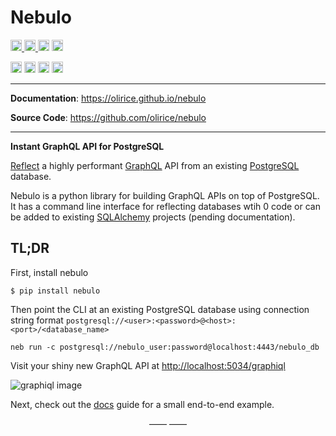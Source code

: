 # Nebulo

<p>
    <a href="https://github.com/olirice/nebulo/actions">
        <img src="https://github.com/olirice/nebulo/workflows/Tests/badge.svg" alt="Test Status" height="18">
    </a>
    <a href="https://github.com/olirice/nebulo/actions">
        <img src="https://github.com/olirice/nebulo/workflows/pre-commit%20hooks/badge.svg" alt="Pre-commit Status" height="18">
    </a>
    <a href="https://codecov.io/gh/olirice/nebulo"><img src="https://codecov.io/gh/olirice/nebulo/branch/master/graph/badge.svg" height="18"></a>
    <a href="https://github.com/psf/black">
        <img src="https://img.shields.io/badge/code%20style-black-000000.svg" alt="Codestyle Black" height="18">
    </a>

</p>
<p>
    <a href="https://www.python.org/downloads/"><img src="https://img.shields.io/badge/python-3.7+-blue.svg" alt="Python version" height="18"></a>
    <a href="https://github.com/olirice/nebulo/blob/master/LICENSE"><img src="https://img.shields.io/pypi/l/markdown-subtemplate.svg" alt="License" height="18"></a>
    <a href="https://badge.fury.io/py/nebulo"><img src="https://badge.fury.io/py/nebulo.svg" alt="PyPI version" height="18"></a>
    <a href="https://pypi.org/project/nebulo/"><img src="https://img.shields.io/pypi/dm/nebulo.svg" alt="Download count" height="18"></a>
</p>

---

**Documentation**: <a href="https://olirice.github.io/nebulo" target="_blank">https://olirice.github.io/nebulo</a>

**Source Code**: <a href="https://github.com/olirice/nebulo" target="_blank">https://github.com/olirice/nebulo</a>

---

**Instant GraphQL API for PostgreSQL**

[Reflect](https://en.wikipedia.org/wiki/Reflection_(computer_programming)) a highly performant [GraphQL](https://graphql.org/learn/) API from an existing [PostgreSQL](https://www.postgresql.org/) database.

Nebulo is a python library for building GraphQL APIs on top of PostgreSQL. It has a command line interface for reflecting databases wtih 0 code or can be added to existing [SQLAlchemy](https://www.sqlalchemy.org/) projects (pending documentation).


## TL;DR

First, install nebulo
```shell
$ pip install nebulo
```

Then point the CLI at an existing  PostgreSQL database using connection string format `postgresql://<user>:<password>@<host>:<port>/<database_name>`
```shell
neb run -c postgresql://nebulo_user:password@localhost:4443/nebulo_db
```

Visit your shiny new GraphQL API at [http://localhost:5034/graphiql](http://localhost:5034/graphiql)


![graphiql image](docs/images/graphiql.png)

Next, check out the [docs](https://olirice.github.io/nebulo/quickstart/) guide for a small end-to-end example.

<p align="center">&mdash;&mdash;  &mdash;&mdash;</p>

